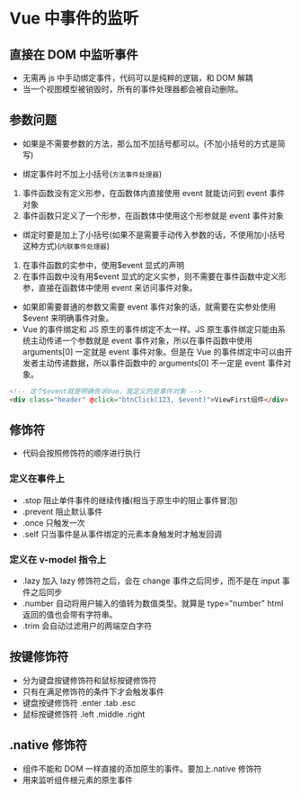 # Vue 中事件的监听

## 直接在 DOM 中监听事件

- 无需再 js 中手动绑定事件，代码可以是纯粹的逻辑，和 DOM 解耦
- 当一个视图模型被销毁时，所有的事件处理器都会被自动删除。

## 参数问题

- 如果是不需要参数的方法，那么加不加括号都可以。(不加小括号的方式是简写)

- 绑定事件时不加上小括号(`方法事件处理器`)

1. 事件函数没有定义形参，在函数体内直接使用 event 就能访问到 event 事件对象
2. 事件函数只定义了一个形参，在函数体中使用这个形参就是 event 事件对象

- 绑定时要是加上了小括号(如果不是需要手动传入参数的话，不使用加小括号这种方式)(`内联事件处理器`)

1. 在事件函数的实参中，使用$event 显式的声明
2. 在事件函数中没有用$event 显式的定义实参，则不需要在事件函数中定义形参，直接在函数体中使用 event 来访问事件对象。

- 如果即需要普通的参数又需要 event 事件对象的话，就需要在实参处使用 $event 来明确事件对象。
- Vue 的事件绑定和 JS 原生的事件绑定不太一样。JS 原生事件绑定只能由系统主动传递一个参数就是 event 事件对象，所以在事件函数中使用 arguments[0] 一定就是 event 事件对象。但是在 Vue 的事件绑定中可以由开发者主动传递数据，所以事件函数中的 arguments[0] 不一定是 event 事件对象。

```html
<!-- 这个$event就是明确告诉Vue，我定义的是事件对象 -->
<div class="header" @click="btnClick(123, $event)">ViewFirst组件</div>
```

## 修饰符

- 代码会按照修饰符的顺序进行执行

### 定义在事件上

- .stop 阻止单件事件的继续传播(相当于原生中的阻止事件冒泡)
- .prevent 阻止默认事件
- .once 只触发一次
- .self 只当事件是从事件绑定的元素本身触发时才触发回调

### 定义在 v-model 指令上

- .lazy 加入 lazy 修饰符之后，会在 change 事件之后同步，而不是在 input 事件之后同步
- .number 自动将用户输入的值转为数值类型。就算是 type="number" html 返回的值也会带有字符串。
- .trim 会自动过滤用户的两端空白字符

## 按键修饰符

- 分为键盘按键修饰符和鼠标按键修饰符
- 只有在满足修饰符的条件下才会触发事件
- 键盘按键修饰符 .enter .tab .esc
- 鼠标按键修饰符 .left .middle .right

## .native 修饰符

- 组件不能和 DOM 一样直接的添加原生的事件。要加上.native 修饰符
- 用来监听组件根元素的原生事件
